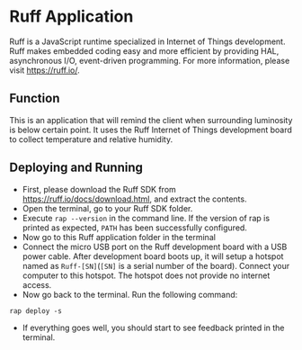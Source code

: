 Ruff Application
======================
Ruff is a JavaScript runtime specialized in Internet of Things development. Ruff makes embedded coding easy and more efficient by providing HAL, asynchronous I/O, event-driven programming.
For more information, please visit <https://ruff.io/>.

Function
-------------------
This is an application that will remind the client when surrounding luminosity is below certain point.
It uses the Ruff Internet of Things development board to collect temperature and relative humidity.

Deploying and Running
----------------------
- First, please download the Ruff SDK from <https://ruff.io/docs/download.html>, and extract the contents.
- Open the terminal, go to your Ruff SDK folder.
- Execute ```rap --version``` in the command line. If the version of rap is printed as expected, ```PATH``` has been successfully configured.
- Now go to this Ruff application folder in the terminal
- Connect the micro USB port on the Ruff development board with a USB power cable. After development board boots up, it will setup a hotspot named as ```Ruff-[SN]```(```[SN]``` is a serial number of the board). Connect your computer to this hotspot. The hotspot does not provide no internet access.
- Now go back to the terminal. Run the following command:
```
rap deploy -s 
```
- If everything goes well, you should start to see feedback printed in the terminal.